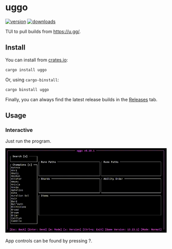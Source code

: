 # uggo

[![version](https://img.shields.io/crates/v/uggo?style=flat-square)](https://crates.io/crates/uggo) [![downloads](https://img.shields.io/crates/d/uggo?style=flat-square)](https://crates.io/crates/uggo)

TUI to pull builds from https://u.gg/.

## Install

You can install from [crates.io](https://crates.io/crates/uggo):

```zsh
cargo install uggo
```

Or, using `cargo-binstall`:

```zsh
cargo binstall uggo
```

Finally, you can always find the latest release builds in the [Releases](https://github.com/kade-robertson/uggo/releases/latest) tab.

## Usage

### Interactive

Just run the program.

![usage](assets/usage.gif)

App controls can be found by pressing ?.
